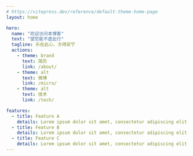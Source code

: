 ```yaml
---
# https://vitepress.dev/reference/default-theme-home-page
layout: home

hero:
  name: "欢迎访问本博客"
  text: "望您能不虚此行"
  tagline: 乐在此心，方得安宁
  actions:
    - theme: brand
      text: 简历
      link: /about/
    - theme: alt
      text: 微博
      link: /micro/
    - theme: alt
      text: 技术
      link: /tech/

features:
  - title: Feature A
    details: Lorem ipsum dolor sit amet, consectetur adipiscing elit
  - title: Feature B
    details: Lorem ipsum dolor sit amet, consectetur adipiscing elit
  - title: Feature C
    details: Lorem ipsum dolor sit amet, consectetur adipiscing elit
---
```


